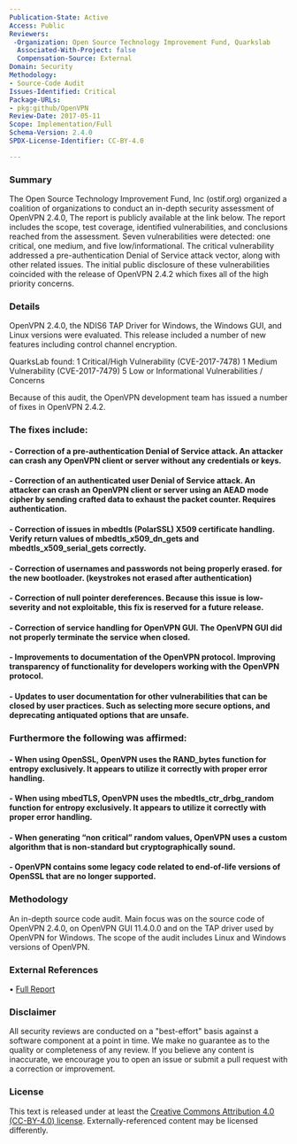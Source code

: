 ```yaml
---
Publication-State: Active
Access: Public
Reviewers:
 -Organization: Open Source Technology Improvement Fund, Quarkslab
  Associated-With-Project: false
  Compensation-Source: External
Domain: Security
Methodology: 
- Source-Code Audit
Issues-Identified: Critical
Package-URLs:
- pkg:github/OpenVPN
Review-Date: 2017-05-11
Scope: Implementation/Full
Schema-Version: 2.4.0
SPDX-License-Identifier: CC-BY-4.0

---
```


### Summary

The Open Source Technology Improvement Fund, Inc (ostif.org) organized a coalition of organizations to conduct an in-depth security assessment of OpenVPN 2.4.0, The report is publicly available at the link below. The report includes the scope, test coverage, identified vulnerabilities, and conclusions reached from the assessment. Seven vulnerabilities were detected: one critical, one medium, and five low/informational. The critical vulnerability addressed a pre-authentication Denial of Service attack vector, along with other related issues. The initial public disclosure of these vulnerabilities coincided with the release of OpenVPN 2.4.2 which fixes all of the high priority concerns. 

### Details

OpenVPN 2.4.0, the NDIS6 TAP Driver for Windows, the Windows GUI, and Linux versions were evaluated. This release included a number of new features including control channel encryption.

QuarksLab found:
1 Critical/High Vulnerability (CVE-2017-7478)
1 Medium Vulnerability (CVE-2017-7479)
5 Low or Informational Vulnerabilities / Concerns

Because of this audit, the OpenVPN development team has issued a number of fixes in OpenVPN 2.4.2.

### The fixes include:

#### - Correction of a pre-authentication Denial of Service attack. An attacker can crash any OpenVPN client or server without any credentials or keys.
#### - Correction of an authenticated user Denial of Service attack. An attacker can crash an OpenVPN client or server using an AEAD mode cipher by sending crafted data to exhaust the packet counter. Requires authentication.
#### - Correction of issues in mbedtls (PolarSSL) X509 certificate handling. Verify return values of mbedtls_x509_dn_gets and mbedtls_x509_serial_gets correctly.
#### - Correction of usernames and passwords not being properly erased. for the new bootloader. (keystrokes not erased after authentication)
#### - Correction of null pointer dereferences. Because this issue is low-severity and not exploitable, this fix is reserved for a future release.
#### - Correction of service handling for OpenVPN GUI. The OpenVPN GUI did not properly terminate the service when closed.
#### - Improvements to documentation of the OpenVPN protocol. Improving transparency of functionality for developers working with the OpenVPN protocol.
#### - Updates to user documentation for other vulnerabilities that can be closed by user practices. Such as selecting more secure options, and deprecating antiquated options that are unsafe.

### Furthermore the following was affirmed:

#### - When using OpenSSL, OpenVPN uses the RAND_bytes function for entropy exclusively. It appears to utilize it correctly with proper error handling.
#### - When using mbedTLS, OpenVPN uses the mbedtls_ctr_drbg_random function for entropy exclusively. It appears to utilize it correctly with proper error handling.
#### - When generating “non critical” random values, OpenVPN uses a custom algorithm that is non-standard but cryptographically sound.
#### - OpenVPN contains some legacy code related to end-of-life versions of OpenSSL that are no longer supported.



### Methodology

An in-depth source code audit.  Main focus was on the source code of OpenVPN 2.4.0, on OpenVPN GUI 11.4.0.0 and on
the TAP driver used by OpenVPN for Windows. The scope of the audit includes Linux and Windows versions of OpenVPN.

### External References

• [Full Report](https://ostif.org/wp-content/uploads/2017/05/OpenVPN1.2final.pdf)  


### Disclaimer

All security reviews are conducted on a "best-effort" basis against a software
component at a point in time. We make no guarantee as to the quality or completeness
of any review. If you believe any content is inaccurate, we encourage you to open
an issue or submit a pull request with a correction or improvement.

### License

This text is released under at least the
[Creative Commons Attribution 4.0 (CC-BY-4.0) license](https://creativecommons.org/licenses/by/4.0/legalcode.txt).
Externally-referenced content may be licensed differently.
